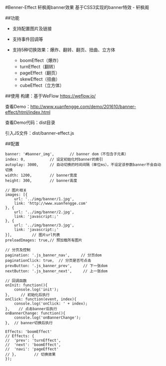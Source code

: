 #Benner-Effect 轩枫阁banner效果
基于CSS3实现的banner特效 - 轩枫阁

##功能
- 支持配置图片及链接
- 支持事件回调等
- 支持5种切换效果：爆炸、翻转、翻页、扭曲、立方体

	- boomEffect（爆炸）
	- turnEffect（翻转）
	- pageEffect（翻页）
	- skewEffect（扭曲）
	- cubeEffect（立方体）



##使用
构建：基于WeFlow https://weflow.io/

查看Demo：http://www.xuanfengge.com/demo/201610/banner-effect/html/index.html

查看Demo代码：dist目录

引入JS文件：dist/banner-effect.js



##配置
````
banner: '#banner_img',       // banner dom（不包含子元素）
index: 0,           // 设定初始化时banner的索引
autoplay: 3000,     // 自动切换的时间间隔（单位ms），不设定该参数banner不会自动切换
width: 1200,        // banner宽度
height: 300,        // banner高度

// 图片相关
images: [{
	url: '../img/banner/1.jpg',
	link: 'http://www.xuanfengge.com'
}, {
	url: '../img/banner/2.jpg',
	link: 'javascript:;'
}, {
	url: '../img/banner/3.jpg',
	link: 'javascript:;'
}],         // 图片url列表
preloadImages: true,// 预加载所有图片

// 分页及控制
pagination: '.js_banner_nav',     // 分页dom
paginationClick: true,  // 分页是否可点击
prevButton: '.js_banner_prev',     // 下一张dom
nextButton: '.js_banner_next',     // 上一张dom

// 回调函数
onInit: function(){
	console.log('init');
},     // 初始化后执行
onClick: function(event, index){
	console.log('onClick: ' + index);
},    // 点击banner后执行
onBannerChange: function(){
	console.log('onBannerChange');
},  // banner切换后执行

Effects: 'boomEffect'
// Effects: {
// 	'prev': 'turnEffect',
// 	'next': 'boomEffect',
// 	'navi': 'pageEffect'
// },        // 切换效果
});
````

